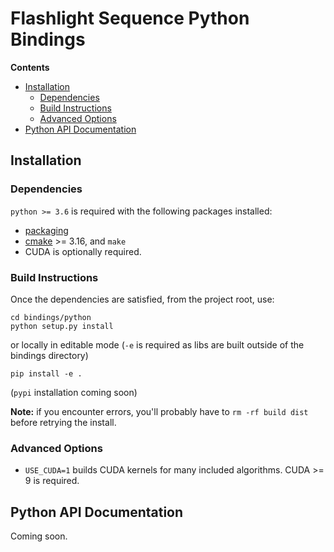 # Flashlight Sequence Python Bindings
**Contents**
- [Installation](#installation)
  * [Dependencies](#dependencies)
  * [Build Instructions](#build-instructions)
  * [Advanced Options](#advanced-options)
- [Python API Documentation](#python-api-documentation)

## Installation
### Dependencies
`python >= 3.6` is required with the following packages installed:
- [packaging](https://pypi.org/project/packaging/)
- [cmake](https://cmake.org/) >= 3.16, and `make`
- CUDA is optionally required.

### Build Instructions

Once the dependencies are satisfied, from the project root, use:
```
cd bindings/python
python setup.py install
```

or locally in editable mode (`-e` is required as libs are built outside of the bindings directory)
```
pip install -e .
```

(`pypi` installation coming soon)

**Note:** if you encounter errors, you'll probably have to `rm -rf build dist` before retrying the install.

### Advanced Options
- `USE_CUDA=1` builds CUDA kernels for many included algorithms. CUDA >= 9 is required.

## Python API Documentation

Coming soon.
